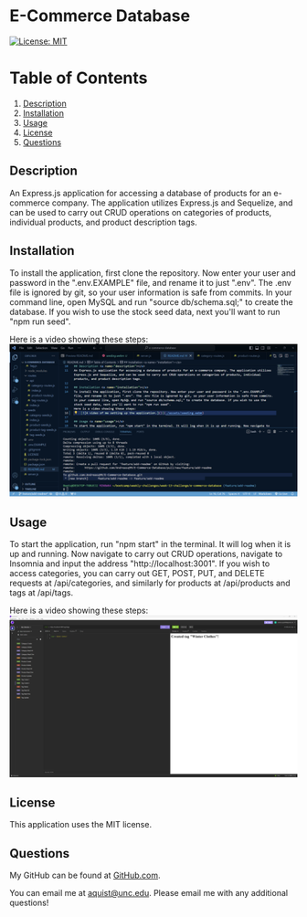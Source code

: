 # E-Commerce Database
[![License: MIT](https://img.shields.io/badge/License-MIT-yellow.svg)](https://opensource.org/licenses/MIT)
# Table of Contents
1. [Description](#description)
2. [Installation](#installation)
3. [Usage](#usage)
6. [License](#license)
7. [Questions](#questions)

## Description <a name="description"></a>
An Express.js application for accessing a database of products for an e-commerce company. The application utilizes Express.js and Sequelize, and can be used to carry out CRUD operations on categories of products, individual products, and product description tags.

## Installation <a name="installation"></a>
To install the application, first clone the repository. Now enter your user and password in the ".env.EXAMPLE" file, and rename it to just ".env". The .env file is ignored by git, so your user information is safe from commits. In your command line, open MySQL and run "source db/schema.sql;" to create the database. If you wish to use the stock seed data, next you'll want to run "npm run seed".

Here is a video showing these steps:
    [![A video of me setting up the application.](./assets/seeding-thumbnail.png)](https://drive.google.com/file/d/1zcKEurRV-oqHyss6bcRCUv5Ge5uOxW42/view?usp=drive_link)

## Usage <a name="usage"></a>
To start the application, run "npm start" in the terminal. It will log when it is up and running. Now navigate to carry out CRUD operations, navigate to Insomnia and input the address "http://localhost:3001". If you wish to access categories, you can carry out GET, POST, PUT, and DELETE requests at /api/categories, and similarly for products at /api/products and tags at /api/tags.

Here is a video showing these steps: 
    [![A video of me using the application.](./assets/insomnia-thumbnail.png)](https://drive.google.com/file/d/101OXYHRx4QnwOxVrNQref-tKappoytb8/view)

## License <a name="license"></a>
This application uses the MIT license.

## Questions <a name="questions"><a>
My GitHub can be found at [GitHub.com](https://github.com/Andreasq99).

You can email me at aquist@unc.edu. Please email me with any additional questions!
